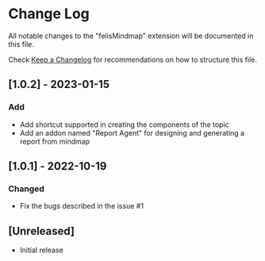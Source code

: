 # Change Log

All notable changes to the "felisMindmap" extension will be documented in this file.

Check [Keep a Changelog](http://keepachangelog.com/) for recommendations on how to structure this file.

## [1.0.2] - 2023-01-15

### Add

- Add shortcut supported in creating the components of the topic
- Add an addon named "Report Agent" for designing and generating a report from mindmap

## [1.0.1] - 2022-10-19

### Changed

- Fix the bugs described in the issue #1

## [Unreleased]

- Initial release